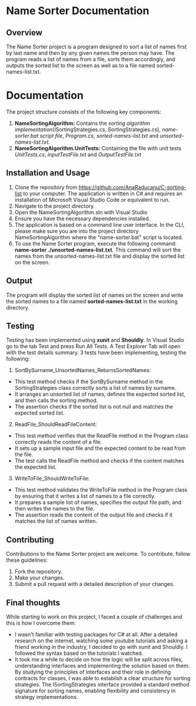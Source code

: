# Name Sorter Documentation
## Overview
The Name Sorter project is a program designed to sort a list of names first by last name and then by any given names the person may have. 
The program reads a list of names from a file, sorts them accordingly, and outputs the sorted list to the screen as well as to a file named sorted-names-list.txt.
 
# Documentation
The project structure consists of the following key components:
1. **NameSortingAlgorithm:** Contains the _sorting algorithm implementation_(ISortingStrategies.cs, SortingStrategies.cs), _name-sorter.bat script file_, _Program.cs_, _sorted-names-list.txt_ and _unsorted-names-list.txt._
2. **NameSortingAlgorithm.UnitTests:** Containing the file with unit tests _UnitTests.cs_, _inputTestFile.txt_ and _OutputTestFile.txt_

## Installation and Usage
1. Clone the repository from https://github.com/AnaRaducanu/C-sorting-list to your computer. The application is written in C# and requires an installation of Microsoft Visual Studio Code or equivalent to run.
2. Navigate to the project directory.
3. Open the NameSortingAlgorithm.sln with Visual Studio
4. Ensure you have the necessary dependencies installed.
5. The application is based on a command line user interface. In the CLI, please make sure you are into the project directory NameSortingAlgorithm where the "name-sorter.bat" script is located.
6. To use the Name Sorter program, execute the following command: **name-sorter ./unsorted-names-list.txt.** This command will sort the names from the unsorted-names-list.txt file and display the sorted list on the screen. 

## Output
The program will display the sorted list of names on the screen and write the sorted names to a file named **sorted-names-list.txt** in the working directory.

## Testing
Testing has been implemented using **xunit** and **Shouldly**.
In Visual Studio go to the tab Test and press Run All Tests. A Test Explorer Tab will open with the test details summary. 3 tests have been implementing, testing the following:
1. SortBySurname_UnsortedNames_ReturnsSortedNames:
  - This test method checks if the SortBySurname method in the SortingStrategies class correctly sorts a list of names by surname.
  - It arranges an unsorted list of names, defines the expected sorted list, and then calls the sorting method.
  - The assertion checks if the sorted list is not null and matches the expected sorted list.
    
2. ReadFile_ShouldReadFileContent:
  - This test method verifies that the ReadFile method in the Program class correctly reads the content of a file.
  - It sets up a sample input file and the expected content to be read from the file.
  - The test calls the ReadFile method and checks if the content matches the expected list.
    
3. WriteToFile_ShouldWriteToFile:
  - This test method validates the WriteToFile method in the Program class by ensuring that it writes a list of names to a file correctly.
  - It prepares a sample list of names, specifies the output file path, and then writes the names to the file.
  - The assertion reads the content of the output file and checks if it matches the list of names written.

## Contributing
Contributions to the Name Sorter project are welcome. To contribute, follow these guidelines:
1. Fork the repository.
2. Make your changes.
3. Submit a pull request with a detailed description of your changes.


## Final thoughts
While starting to work on this project, I faced a couple of challenges and this is how I overcome them:
- I wasn't familiar with testing packages for C# at all. After a detailed research on the internet, watching some youtube tutorials and asking a friend working in the industry, I decided to go with xunit and Shouldly. I followed the syntax based on the tutorials I watched.
- It took me a while to decide on how the logic will be split across files, understanding interfaces and implementing the solution based on them. By studying the principles of interfaces and their role in defining contracts for classes, I was able to establish a clear structure for sorting strategies. The ISortingStrategies interface provided a standard method signature for sorting names, enabling flexibility and consistency in strategy implementations.

